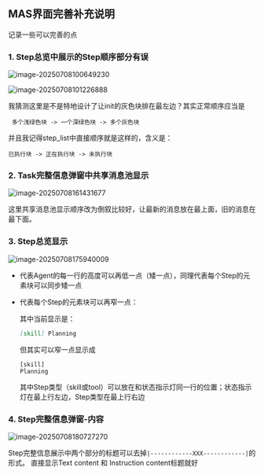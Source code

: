 ## MAS界面完善补充说明

记录一些可以完善的点




### 1. Step总览中展示的Step顺序部分有误

<img src="/C:/Users/20212/AppData/Roaming/Typora/typora-user-images/image-20250708100649230.png" alt="image-20250708100649230" style="zoom:100%;" />

![image-20250708101226888](/C:/Users/20212/AppData/Roaming/Typora/typora-user-images/image-20250708101226888.png)



我猜测这里是不是特地设计了让init的灰色块排在最左边？其实正常顺序应当是

```
 多个浅绿色块 -> 一个深绿色块 -> 多个灰色块
```

并且我记得step_list中直接顺序就是这样的，含义是：

```
已执行块 -> 正在执行块 -> 未执行块
```



### 2. Task完整信息弹窗中共享消息池显示

![image-20250708161431677](/C:/Users/20212/AppData/Roaming/Typora/typora-user-images/image-20250708161431677.png)

这里共享消息池显示顺序改为倒叙比较好，让最新的消息放在最上面，旧的消息在最下面。



### 3. Step总览显示

![image-20250708175940009](/C:/Users/20212/AppData/Roaming/Typora/typora-user-images/image-20250708175940009.png)

- 代表Agent的每一行的高度可以再低一点（矮一点），同理代表每个Step的元素块可以同步矮一点

- 代表每个Step的元素块可以再窄一点：

  其中当前显示是：

  ```markdown
  [skill] Planning
  ```

  但其实可以窄一点显示成

  ```
  [skill]
  Planning
  ```

  其中Step类型（skill或tool）可以放在和状态指示灯同一行的位置；状态指示灯在最上行左边，Step类型在最上行右边



### 4. Step完整信息弹窗-内容

![image-20250708180727270](/C:/Users/20212/AppData/Roaming/Typora/typora-user-images/image-20250708180727270.png)

Step完整信息展示中两个部分的标题可以去掉`|------------XXX------------|`的形式。
直接显示Text content 和 Instruction content标题就好
